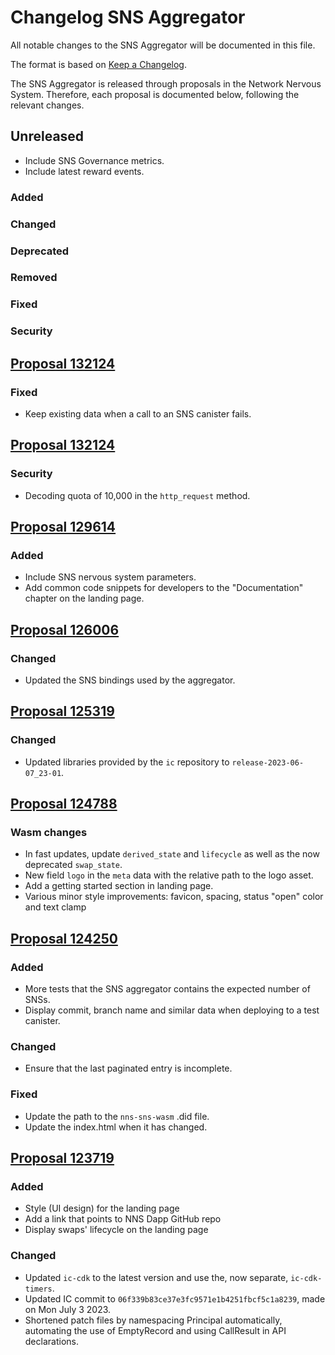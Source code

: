 # Changelog SNS Aggregator

All notable changes to the SNS Aggregator will be documented in this file.

The format is based on [Keep a Changelog](https://keepachangelog.com/en/1.0.0/).

The SNS Aggregator is released through proposals in the Network Nervous System. Therefore, each proposal is documented below, following the relevant changes.

## Unreleased
* Include SNS Governance metrics.
* Include latest reward events.

### Added
### Changed
### Deprecated
### Removed
### Fixed
### Security

## [Proposal 132124](https://dashboard.internetcomputer.org/proposal/132124)
### Fixed
* Keep existing data when a call to an SNS canister fails.

## [Proposal 132124](https://dashboard.internetcomputer.org/proposal/132124)
### Security
- Decoding quota of 10,000 in the `http_request` method.

## [Proposal 129614](https://dashboard.internetcomputer.org/proposal/129614)
### Added
- Include SNS nervous system parameters.
- Add common code snippets for developers to the "Documentation" chapter on the landing page.

## [Proposal 126006](https://nns.ic0.app/proposal/?u=qoctq-giaaa-aaaaa-aaaea-cai&proposal=126006)
### Changed
- Updated the SNS bindings used by the aggregator.

## [Proposal 125319](https://nns.ic0.app/proposal/?u=qoctq-giaaa-aaaaa-aaaea-cai&proposal=125319)
### Changed
* Updated libraries provided by the `ic` repository to `release-2023-06-07_23-01`.

## [Proposal 124788](https://nns.ic0.app/proposal/?u=qoctq-giaaa-aaaaa-aaaea-cai&proposal=124788)

### Wasm changes

* In fast updates, update `derived_state` and `lifecycle` as well as the now deprecated `swap_state`.
* New field `logo` in the `meta` data with the relative path to the logo asset.
* Add a getting started section in landing page.
* Various minor style improvements: favicon, spacing, status "open" color and text clamp

## [Proposal 124250](https://nns.ic0.app/proposal/?u=qoctq-giaaa-aaaaa-aaaea-cai&proposal=124250)

### Added
* More tests that the SNS aggregator contains the expected number of SNSs.
* Display commit, branch name and similar data when deploying to a test canister.
### Changed
- Ensure that the last paginated entry is incomplete.
### Fixed
* Update the path to the `nns-sns-wasm` .did file.
* Update the index.html when it has changed.

## [Proposal 123719](https://nns.ic0.app/proposal/?u=qoctq-giaaa-aaaaa-aaaea-cai&proposal=123719)

### Added
- Style (UI design) for the landing page
- Add a link that points to NNS Dapp GitHub repo 
- Display swaps' lifecycle on the landing page
### Changed
- Updated `ic-cdk` to the latest version and use the, now separate, `ic-cdk-timers`.
- Updated IC commit to `06f339b83ce37e3fc9571e1b4251fbcf5c1a8239`, made on Mon July 3 2023.
- Shortened patch files by namespacing Principal automatically, automating the use of EmptyRecord and using CallResult in API declarations.
